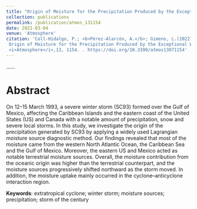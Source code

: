 ```yaml
---
title: "Origin of Moisture for the Precipitation Produced by the Exceptional Winter Storm Formed over the Gulf of Mexico in March 1993"
collection: publications
permalink: /publication/atmos_131154
date: 2021-03-04
venue: 'Atmosphere'
citation: 'Coll-Hidalgo, P.; <b>Pérez-Alarcón, A.</b>; Gimeno, L.(2022).
 Origin of Moisture for the Precipitation Produced by the Exceptional Winter Storm Formed over the Gulf of Mexico in March 1993.,
 <i>Atmosphere</i>,13, 1154. . https://doi.org/10.3390/atmos13071154'
---
```

......  

# Abstract

 On 12–15 March 1993, a severe winter storm (SC93) formed over the Gulf of Mexico,
affecting the Caribbean Islands and the eastern coast of the United States (US) and Canada with
a notable amount of precipitation, snow and severe local storms. In this study, we investigate the
origin of the precipitation generated by SC93 by applying a widely used Lagrangian moisture source
diagnostic method. Our findings revealed that most of the moisture came from the western North
Atlantic Ocean, the Caribbean Sea and the Gulf of Mexico. Moreover, the eastern US and Mexico acted
as notable terrestrial moisture sources. Overall, the moisture contribution from the oceanic origin
was higher than the terrestrial counterpart, and the moisture sources progressively shifted northward
as the storm moved. In addition, the moisture uptake mainly occurred in the cyclone–anticyclone
interaction region.




<b>Keywords</b>:   extratropical cyclone; winter storm; moisture sources; precipitation; storm of the century




